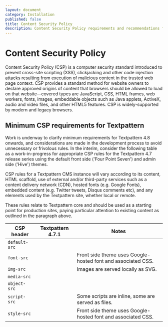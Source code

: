 ```yaml
---
layout: document
category: Installation
published: false
title: Content Security Policy
description: Content Security Policy requirements and recommendations for Textpattern CMS.
---
```


# Content Security Policy

Content Security Policy (CSP) is a computer security standard introduced to prevent cross-site scripting (XSS), clickjacking and other code injection attacks resulting from execution of malicious content in the trusted web page context. CSP provides a standard method for website owners to declare approved origins of content that browsers should be allowed to load on that website—covered types are JavaScript, CSS, HTML frames, web workers, fonts, images, embeddable objects such as Java applets, ActiveX, audio and video files, and other HTML5 features. CSP is widely-supported by modern and legacy browsers.

## Minimum CSP requirements for Textpattern

Work is underway to clarify minimum requirements for Textpattern 4.8 onwards, and considerations are made in the development process to avoid unnecessary or frivolous rules. In the interim, consider the following table as a work-in-progress for appropriate CSP rules for the Textpattern 4.7 release series using the default front side ('Four Point Seven') and admin side ('Hive') themes.

CSP rules for a Textpattern CMS instance will vary according to its content, HTML scaffold, use of external and/or third-party services such as a content delivery network (CDN), hosted fonts (e.g. Google Fonts), embedded content (e.g. Twitter tweets, Disqus comments etc), and any elements used by the Textpattern site, whether local or remote.

These rules relate to Textpattern core and should be used as a starting point for production sites, paying particular attention to existing content as outlined in the paragraph above.


| CSP header | Textpattern 4.7.1 | Notes |
|------------|-------------------|-------|
|`default-src`|||
|`font-src`|| Front side theme uses Google-hosted font and associated CSS. |
|`img-src`|| Images are served locally as SVG. |
|`media-src`|||
|`object-src`|||
|`script-src`|| Some scripts are inline, some are served as files. |
|`style-src`|| Front side theme uses Google-hosted font and associated CSS. |
